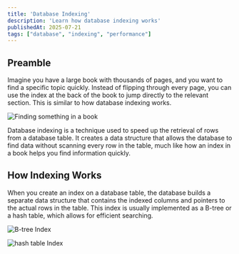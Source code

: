 ```yaml
---
title: 'Database Indexing'
description: 'Learn how database indexing works'
publishedAt: 2025-07-21
tags: ["database", "indexing", "performance"]
---
```


## Preamble

Imagine you have a large book with thousands of pages, and you want to find a specific topic quickly. Instead of flipping through every page, you can use the index at the back of the book to jump directly to the relevant section. This is similar to how database indexing works.


![Finding something in a book](https://example.com/database-indexing.png)

Database indexing is a technique used to speed up the retrieval of rows from a database table. It creates a data structure that allows the database to find data without scanning every row in the table, much like how an index in a book helps you find information quickly.

## How Indexing Works

When you create an index on a database table, the database builds a separate data structure that contains the indexed columns and pointers to the actual rows in the table. This index is usually implemented as a B-tree or a hash table, which allows for efficient searching.

![B-tree Index](https://example.com/btree-index.png)

![hash table Index](https://example.com/hash-table-index.png)


